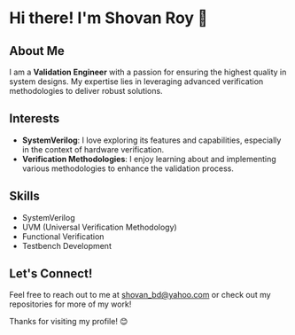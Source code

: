 # Hi there! I'm Shovan Roy 👋

## About Me
I am a **Validation Engineer** with a passion for ensuring the highest quality in system designs. My expertise lies in leveraging advanced verification methodologies to deliver robust solutions.

## Interests
- **SystemVerilog**: I love exploring its features and capabilities, especially in the context of hardware verification.
- **Verification Methodologies**: I enjoy learning about and implementing various methodologies to enhance the validation process.

## Skills
- SystemVerilog
- UVM (Universal Verification Methodology)
- Functional Verification
- Testbench Development
  
## Let's Connect!
Feel free to reach out to me at shovan_bd@yahoo.com or check out my repositories for more of my work!

Thanks for visiting my profile! 😊

